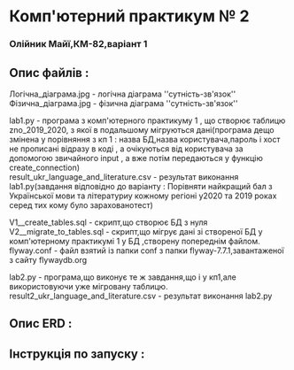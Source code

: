 # Комп'ютерний практикум № 2 
### Олійник Майї,КМ-82,варіант 1

## Опис файлів :
  Логічна_діаграма.jpg - логічна діаграма ''сутність-зв'язок''  
  Фізична_діаграма.jpg - фізична діаграма ''сутність-зв'язок''  
  
  lab1.py - програма з комп'ютерного практикуму 1 , що створює таблицю zno_2019_2020, з якої в подальшому мігруються дані(програма дещо змінена у порівняння з кп 1 : назва БД,назва користувача,пароль і хост не прописані відразу в коді , а очікуються від користувача за допомогою звичайного input , а вже потім передаються у функцію create_connection)   
  result_ukr_language_and_literature.csv - результат виконання lab1.py(завдання відповідно до варіанту : Порівняти найкращий бал з Української мови та літературиу кожному регіоні у2020 та 2019 роках серед тих кому було зарахованотест)
  
  V1__create_tables.sql - скрипт,що створює БД з нуля   
  V2__migrate_to_tables.sql  - скрипт,що мігрує дані зі створеної БД у комп'ютерному практикумі 1 у БД ,створену попереднім файлом.  
  flyway.conf - файл взятий із папки conf з папки flyway-7.7.1,завантаженої з сайту flywaydb.org  
  
  lab2.py - програма,що виконує те ж завдання,що і у кп1,але використовуючи уже мігровану таблицю.  
  result2_ukr_language_and_literature.csv - результат виконання lab2.py

## Опис ERD :

## Інструкція по запуску :
